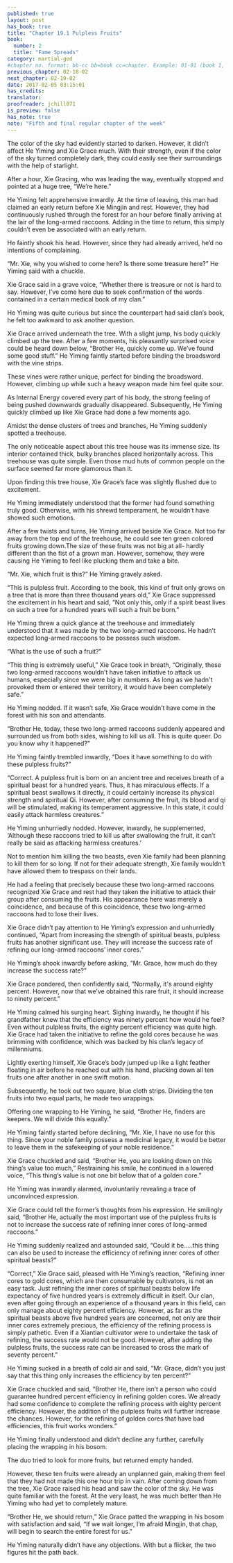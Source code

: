 ```yaml
---
published: true
layout: post
has_book: true
title: "Chapter 19.1 Pulpless Fruits"
book:
  number: 2
  title: "Fame Spreads"
category: martial-god
#chapter no. format: bb-cc bb=book cc=chapter. Example: 01-01 (book 1, chapter 1)
previous_chapter: 02-18-02
next_chapter: 02-19-02
date: 2017-02-05 03:15:01 
has_credits:
translator:
proofreader: jchill071
is_preview: false
has_note: true
note: "Fifth and final regular chapter of the week"
---
```

The color of the sky had evidently started to darken. However, it didn’t affect He Yiming and Xie Grace much. With their strength, even if the color of the sky turned completely dark, they could easily see their surroundings with the help of starlight.

After a hour, Xie Gracing, who was leading the way, eventually stopped and pointed at a huge tree, “We’re here.”

He Yiming felt apprehensive inwardly. At the time of leaving, this man had claimed an early return before Xie Mingjin and rest. However, they had continuously rushed through the forest for an hour before finally arriving at the lair of the long-armed raccoons. Adding in the time to return, this simply couldn’t even be associated with an early return.

He faintly shook his head. However, since they had already arrived, he’d no intentions of complaining.

“Mr. Xie, why you wished to come here? Is there some treasure here?” He Yiming said with a chuckle.

Xie Grace said in a grave voice, “Whether there is treasure or not is hard to say. However, I’ve come here due to seek confirmation of the words contained in a certain medical book of my clan.”
<!--more-->

He Yiming was quite curious but since the counterpart had said clan’s book, he felt too awkward to ask another question.

Xie Grace arrived underneath the tree. With a slight jump, his body quickly climbed up the tree. After a few moments, his pleasantly surprised voice could be heard down below, “Brother He, quickly come up. We’ve found some good stuff.”
He Yiming faintly started before binding the broadsword with the vine strips.

These vines were rather unique, perfect for binding the broadsword. However, climbing up while such a heavy weapon made him feel quite sour.

As Internal Energy covered every part of his body, the strong feeling of being pushed downwards gradually disappeared. Subsequently, He Yiming quickly climbed up like Xie Grace had done a few moments ago.

Amidst the dense clusters of trees and branches, He Yiming suddenly spotted a treehouse.

The only noticeable aspect about this tree house was its immense size. Its interior contained thick, bulky branches placed horizontally across. This treehouse was quite simple. Even those mud huts of common people on the surface seemed far more glamorous than it.

Upon finding this tree house, Xie Grace’s face was slightly flushed due to excitement.

He Yiming immediately understood that the former had found something truly good. Otherwise, with his shrewd temperament, he wouldn’t have showed such emotions.

After a few twists and turns, He Yiming arrived beside Xie Grace. Not too far away from the top end of the treehouse, he could see ten green colored fruits growing down.The size of these fruits was not big at all- hardly different than the fist of a grown man. However, somehow, they were causing He Yiming to feel like plucking them and take a bite.

“Mr. Xie, which fruit is this?” He Yiming gravely asked.

“This is pulpless fruit. According to the book, this kind of fruit only grows on a tree that is more than three thousand years old,” Xie Grace suppressed the excitement in his heart and said, “Not only this, only if a spirit beast lives on such a tree for a hundred years will such a fruit be born.”

He Yiming threw a quick glance at the treehouse and immediately understood that it was made by the two long-armed raccoons. He hadn’t expected long-armed raccoons to be possess such wisdom. 

“What is the use of such a fruit?”

“This thing is extremely useful,” Xie Grace took in breath, “Originally, these two long-armed raccoons wouldn’t have taken initiative to attack us humans, especially since we were big in numbers. As long as we hadn't provoked them or entered their territory, it would have been completely safe.”

He Yiming nodded. If it wasn’t safe, Xie Grace wouldn’t have come in the forest with his son and attendants.

“Brother He, today, these two long-armed raccoons suddenly appeared and surrounded us from both sides, wishing to kill us all. This is quite queer. Do you know why it happened?”

He Yiming faintly trembled inwardly, “Does it have something to do with these pulpless fruits?”

“Correct. A pulpless fruit is born on an ancient tree and receives breath of a spiritual beast for a hundred years. Thus, it has miraculous effects. If a spiritual beast swallows it directly, it could certainly increase its physical strength and spiritual Qi. However, after consuming the fruit, its blood and qi will be stimulated, making its temperament aggressive. In this state, it could easily attack harmless creatures.”

He Yiming unhurriedly nodded. However, inwardly, he supplemented, ‘Although these raccoons tried to kill us after swallowing the fruit, it can’t really be said as attacking harmless creatures.’

Not to mention him killing the two beasts, even Xie family had been planning to kill them for so long. If not for their adequate strength, Xie family wouldn’t have allowed them to trespass on their lands.

He had a feeling that precisely because these two long-armed raccoons recognized Xie Grace and rest had they taken the initiative to attack their group after consuming the fruits. His appearance here was merely a coincidence, and because of this coincidence, these two long-armed raccoons had to lose their lives.

Xie Grace didn’t pay attention to He Yiming’s expression and unhurriedly continued, “Apart from increasing the strength of spiritual beasts, pulpless fruits has another significant use. They will increase the success rate of refining our long-armed raccoons’ inner cores.”

He Yiming’s shook inwardly before asking, “Mr. Grace, how much do they increase the success rate?”

Xie Grace pondered, then confidently said, “Normally, it's around eighty percent. However, now that we’ve obtained this rare fruit, it should increase to ninety percent.”

He Yiming calmed his surging heart. Sighing inwardly, he thought if his grandfather knew that the efficiency was ninety percent how would he feel? Even without pulpless fruits, the eighty percent efficiency was quite high. Xie Grace had taken the initiative to refine the gold cores because he was brimming with confidence, which was backed by his clan’s legacy of millenniums.

Lightly exerting himself, Xie Grace’s body jumped up like a light feather floating in air before he reached out with his hand, plucking down all ten fruits one after another in one swift motion.

Subsequently, he took out two square, blue cloth strips. Dividing the ten fruits into two equal parts, he made two wrappings.

Offering one wrapping to He Yiming, he said, “Brother He, finders are keepers. We will divide this equally.”

He Yiming faintly started before declining, “Mr. Xie, I have no use for this thing. Since your noble family possess a medicinal legacy, it would be better to leave them in the safekeeping of your noble residence.”

Xie Grace chuckled and said, “Brother He, you are looking down on this thing’s value too much,” Restraining his smile, he continued in a lowered voice, “This thing’s value is not one bit below that of a golden core.”

He Yiming was inwardly alarmed, involuntarily revealing a trace of unconvinced expression.

Xie Grace could tell the former’s thoughts from his expression. He smilingly said, “Brother He, actually the most important use of the pulpless fruits is not to increase the success rate of refining inner cores of long-armed raccoons.”

He Yiming suddenly realized and astounded said, “Could it be…..this thing can also be used to increase the efficiency of refining inner cores of other spiritual beasts?”

“Correct,” Xie Grace said, pleased with He Yiming’s reaction, “Refining inner cores to gold cores, which are then consumable by cultivators, is not an easy task. Just refining the inner cores of spiritual beasts below life expectancy of five hundred years is extremely difficult in itself. Our clan, even after going through an experience of a thousand years in this field, can only manage about eighty percent efficiency. However, as far as the spiritual beasts above five hundred years are concerned, not only are their inner cores extremely precious, the efficiency of the refining process is simply pathetic. Even if a Xiantian cultivator were to undertake the task of refining, the success rate would not be good. However, after adding the pulpless fruits, the success rate can be increased to cross the mark of seventy percent.”

He Yiming sucked in a breath of cold air and said, “Mr. Grace, didn’t you just say that this thing only increases the efficiency by ten percent?”

Xie Grace chuckled and said, “Brother He, there isn’t a person who could guarantee hundred percent efficiency in refining golden cores. We already had some confidence to complete the refining process with eighty percent efficiency. However, the addition of the pulpless fruits will further increase the chances. However, for the refining of golden cores that have bad efficiencies, this fruit works wonders.”

He Yiming finally understood and didn’t decline any further, carefully placing the wrapping in his bosom.

The duo tried to look for more fruits, but returned empty handed. 

However, these ten fruits were already an unplanned gain, making them feel that they had not made this one hour trip in vain.
After coming down from the tree, Xie Grace raised his head and saw the color of the sky. He was quite familiar with the forest. At the very least, he was much better than He Yiming who had yet to completely mature.

“Brother He, we should return,” Xie Grace patted the wrapping in his bosom with satisfaction and said, “If we wait longer, I’m afraid Mingjin, that chap, will begin to search the entire forest for us.”

He Yiming naturally didn’t have any objections. With but a flicker, the two figures hit the path back.


